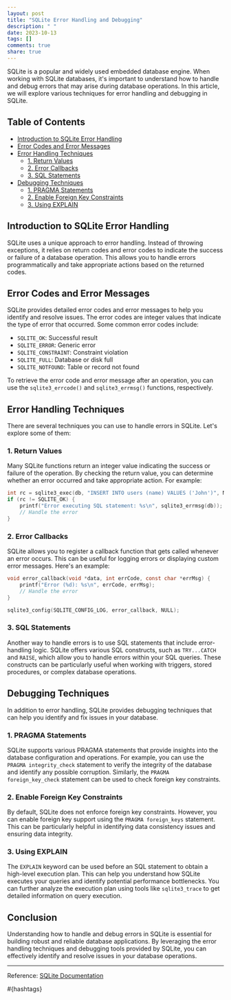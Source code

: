 ```yaml
---
layout: post
title: "SQLite Error Handling and Debugging"
description: " "
date: 2023-10-13
tags: []
comments: true
share: true
---
```


SQLite is a popular and widely used embedded database engine. When working with SQLite databases, it's important to understand how to handle and debug errors that may arise during database operations. In this article, we will explore various techniques for error handling and debugging in SQLite.

## Table of Contents
- [Introduction to SQLite Error Handling](#introduction-to-sqlite-error-handling)
- [Error Codes and Error Messages](#error-codes-and-error-messages)
- [Error Handling Techniques](#error-handling-techniques)
  - [1. Return Values](#1-return-values)
  - [2. Error Callbacks](#2-error-callbacks)
  - [3. SQL Statements](#3-sql-statements)
- [Debugging Techniques](#debugging-techniques)
  - [1. PRAGMA Statements](#1-pragma-statements)
  - [2. Enable Foreign Key Constraints](#2-enable-foreign-key-constraints)
  - [3. Using EXPLAIN](#3-using-explain)

## Introduction to SQLite Error Handling

SQLite uses a unique approach to error handling. Instead of throwing exceptions, it relies on return codes and error codes to indicate the success or failure of a database operation. This allows you to handle errors programmatically and take appropriate actions based on the returned codes.

## Error Codes and Error Messages

SQLite provides detailed error codes and error messages to help you identify and resolve issues. The error codes are integer values that indicate the type of error that occurred. Some common error codes include:

- `SQLITE_OK`: Successful result
- `SQLITE_ERROR`: Generic error
- `SQLITE_CONSTRAINT`: Constraint violation
- `SQLITE_FULL`: Database or disk full
- `SQLITE_NOTFOUND`: Table or record not found

To retrieve the error code and error message after an operation, you can use the `sqlite3_errcode()` and `sqlite3_errmsg()` functions, respectively.

## Error Handling Techniques

There are several techniques you can use to handle errors in SQLite. Let's explore some of them:

### 1. Return Values

Many SQLite functions return an integer value indicating the success or failure of the operation. By checking the return value, you can determine whether an error occurred and take appropriate action. For example:

```c
int rc = sqlite3_exec(db, "INSERT INTO users (name) VALUES ('John')", NULL, NULL, NULL);
if (rc != SQLITE_OK) {
    printf("Error executing SQL statement: %s\n", sqlite3_errmsg(db));
    // Handle the error
}
```

### 2. Error Callbacks

SQLite allows you to register a callback function that gets called whenever an error occurs. This can be useful for logging errors or displaying custom error messages. Here's an example:

```c
void error_callback(void *data, int errCode, const char *errMsg) {
    printf("Error (%d): %s\n", errCode, errMsg);
    // Handle the error
}

sqlite3_config(SQLITE_CONFIG_LOG, error_callback, NULL);
```

### 3. SQL Statements

Another way to handle errors is to use SQL statements that include error-handling logic. SQLite offers various SQL constructs, such as `TRY...CATCH` and `RAISE`, which allow you to handle errors within your SQL queries. These constructs can be particularly useful when working with triggers, stored procedures, or complex database operations.

## Debugging Techniques

In addition to error handling, SQLite provides debugging techniques that can help you identify and fix issues in your database.

### 1. PRAGMA Statements

SQLite supports various PRAGMA statements that provide insights into the database configuration and operations. For example, you can use the `PRAGMA integrity_check` statement to verify the integrity of the database and identify any possible corruption. Similarly, the `PRAGMA foreign_key_check` statement can be used to check foreign key constraints.

### 2. Enable Foreign Key Constraints

By default, SQLite does not enforce foreign key constraints. However, you can enable foreign key support using the `PRAGMA foreign_keys` statement. This can be particularly helpful in identifying data consistency issues and ensuring data integrity.

### 3. Using EXPLAIN

The `EXPLAIN` keyword can be used before an SQL statement to obtain a high-level execution plan. This can help you understand how SQLite executes your queries and identify potential performance bottlenecks. You can further analyze the execution plan using tools like `sqlite3_trace` to get detailed information on query execution.

## Conclusion

Understanding how to handle and debug errors in SQLite is essential for building robust and reliable database applications. By leveraging the error handling techniques and debugging tools provided by SQLite, you can effectively identify and resolve issues in your database operations.

---

Reference: [SQLite Documentation](https://sqlite.org/docs.html)

#{hashtags}